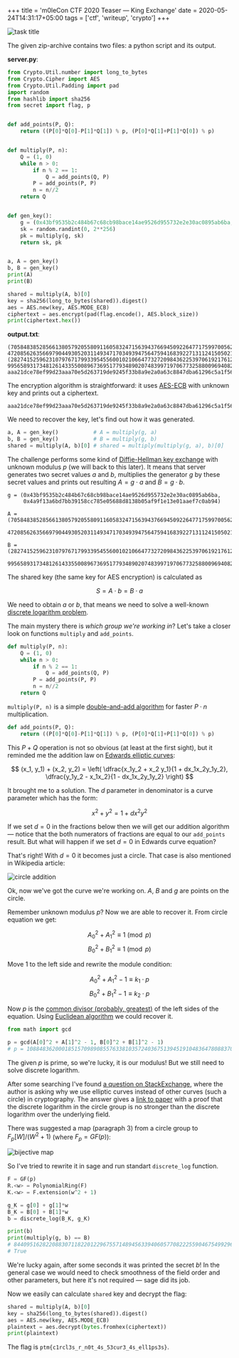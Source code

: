 +++
title = 'm0leCon CTF 2020 Teaser — King Exchange'
date = 2020-05-24T14:31:17+05:00
tags = ['ctf', 'writeup', 'crypto']
+++

![task title](/assets/m0lecon-2020-king-exchange/task-title.png)

The given zip-archive contains two files: a python script and its output.

**server.py**:

```python
from Crypto.Util.number import long_to_bytes
from Crypto.Cipher import AES
from Crypto.Util.Padding import pad
import random
from hashlib import sha256
from secret import flag, p


def add_points(P, Q):
    return ((P[0]*Q[0]-P[1]*Q[1]) % p, (P[0]*Q[1]+P[1]*Q[0]) % p)


def multiply(P, n):
    Q = (1, 0)
    while n > 0:
        if n % 2 == 1:
            Q = add_points(Q, P)
        P = add_points(P, P)
        n = n//2
    return Q


def gen_key():
    g = (0x43bf9535b2c484b67c68cb98bace14ae9526d955732e2e30ac0895ab6ba, 0x4a9f13a6bd7bb39158cc785e05688d8138b05af9f1e13e01aaef7c0ab94)
    sk = random.randint(0, 2**256)
    pk = multiply(g, sk)
    return sk, pk


a, A = gen_key()
b, B = gen_key()
print(A)
print(B)

shared = multiply(A, b)[0]
key = sha256(long_to_bytes(shared)).digest()
aes = AES.new(key, AES.MODE_ECB)
ciphertext = aes.encrypt(pad(flag.encode(), AES.block_size))
print(ciphertext.hex())
```

**output.txt**:

```
(70584838528566138057920558091160583247156394376694509226477175997005624, 47208562635669790449305203114934717034939475647594168392271311241505021)
(28274152596231079767179933954556001021066477327209843622539706192176128, 99565893173481261433550089673695177934890207483997197067732588009694082)
aaa21dce78ef99d23aaa70e5d263719de9245f33b8a9e2a0a63c8847dba61296c5a1f56154b062d3a347faa31b8d8030
```

The encryption algorithm is straightforward: it uses [AES-ECB](https://en.wikipedia.org/wiki/Advanced_Encryption_Standard) with unknown key and prints out a ciphertext.

```
aaa21dce78ef99d23aaa70e5d263719de9245f33b8a9e2a0a63c8847dba61296c5a1f56154b062d3a347faa31b8d8030
```

We need to recover the key, let's find out how it was generated.

```python
a, A = gen_key()           # A = multiply(g, a)
b, B = gen_key()           # B = multiply(g, b)
shared = multiply(A, b)[0] # shared = multiply(multiply(g, a), b)[0]
```

The challenge performs some kind of [Diffie-Hellman key exchange](https://en.wikipedia.org/wiki/Diffie–Hellman_key_exchange) with unknown modulus $p$ (we will back to this later). It means that server generates two secret values $a$ and $b$, multiplies the generator $g$ by these secret values and prints out resulting $A = g \cdot a$ and $B = g \cdot b$. 

```
g = (0x43bf9535b2c484b67c68cb98bace14ae9526d955732e2e30ac0895ab6ba,
     0x4a9f13a6bd7bb39158cc785e05688d8138b05af9f1e13e01aaef7c0ab94)

A = (70584838528566138057920558091160583247156394376694509226477175997005624,
     47208562635669790449305203114934717034939475647594168392271311241505021)

B = (28274152596231079767179933954556001021066477327209843622539706192176128,
     99565893173481261433550089673695177934890207483997197067732588009694082)
```

The shared key (the same key for AES encryption) is calculated as

$$ S = A \cdot b = B \cdot a $$

We need to obtain $a$ or $b$, that means we need to solve a well-known [discrete logarithm problem](https://en.wikipedia.org/wiki/Discrete_logarithm). 

The main mystery there is _which group we're working in_? Let's take a closer look on functions `multiply` and `add_points`.

```python
def multiply(P, n):
    Q = (1, 0)
    while n > 0:
        if n % 2 == 1:
            Q = add_points(Q, P)
        P = add_points(P, P)
        n = n//2
    return Q
```

`multiply(P, n)` is a simple [double-and-add algorithm](https://en.wikipedia.org/wiki/Exponentiation_by_squaring) for faster $P \cdot n$ multiplication.

```python
def add_points(P, Q):
    return ((P[0]*Q[0]-P[1]*Q[1]) % p, (P[0]*Q[1]+P[1]*Q[0]) % p)
```

This $P + Q$ operation is not so obvious (at least at the first sight), but it reminded me the addition law on [Edwards elliptic curves](https://en.wikipedia.org/wiki/Edwards_curve):

$$ (x_1, y_1) + (x_2, y_2) = \left( \dfrac{x_1y_2 + x_2 y_1}{1 + dx_1x_2y_1y_2}, \dfrac{y_1y_2 - x_1x_2}{1 - dx_1x_2y_1y_2} \right) $$

It brought me to a solution. The $d$ parameter in denominator is a curve parameter which has the form:

$$ x^2 + y^2 = 1 + dx^2y^2 $$

If we set $d = 0$ in the fractions below then we will get our addition algorithm — notice that the both numerators of fractions are equal to our `add_points` result. But what will happen if we set $d = 0$ in Edwards curve equation?

That's right! With $d = 0$ it becomes just a circle. That case is also mentioned in Wikipedia article:

![circle addition](/assets/m0lecon-2020-king-exchange/circle-addition.png)

Ok, now we've got the curve we're working on. $A$, $B$ and $g$ are points on the circle. 

Remember unknown modulus $p$? Now we are able to recover it. From circle equation we get:

$$ A_0^2 + A_1^2 \equiv 1 \pmod{p} $$
$$ B_0^2 + B_1^2 \equiv 1 \pmod{p} $$

Move $1$ to the left side and rewrite the module condition:

$$ A_0^2 + A_1^2 - 1 \equiv k_1 \cdot p $$
$$ B_0^2 + B_1^2 - 1 \equiv k_2 \cdot p $$

Now $p$ is the [common divisor (probably, greatest)](https://en.wikipedia.org/wiki/Greatest_common_divisor) of the left sides of the equation. Using [Euclidean algorithm](https://en.wikipedia.org/wiki/Euclidean_algorithm) we could recover it.

```python
from math import gcd

p = gcd(A[0]^2 + A[1]^2 - 1, B[0]^2 + B[1]^2 - 1)
# p = 108848362000185157098908557633810357240367513945191048364780883709439999
```

The given $p$ is prime, so we're lucky, it is our modulus! But we still need to solve discrete logarithm.

After some searching I've found [a question on StackExchange](https://crypto.stackexchange.com/q/11518), where the author is asking why we use elliptic curves instead of other curves (such a circle) in cryptography. The answer gives a [link to paper](http://citeseerx.ist.psu.edu/viewdoc/download?doi=10.1.1.66.8688&rep=rep1&type=pdf) with a proof that the discrete logarithm in the circle group is no stronger than the discrete logarithm over the underlying field.

There was suggested a map (paragraph 3) from a circle group to $F_p[W]/(W^2 + 1)$ (where $F_p = GF(p)$):

![bijective map](/assets/m0lecon-2020-king-exchange/bijective-map.png)

So I've tried to rewrite it in sage and run standart `discrete_log` function. 

```python
F = GF(p)
R.<w> = PolynomialRing(F)
K.<w> = F.extension(w^2 + 1)

g_K = g[0] + g[1]*w
B_K = B[0] + B[1]*w
b = discrete_log(B_K, g_K)

print(b)
print(multiply(g, b) == B)
# 84409516282208830711822012296755714894563394060577082225590467549929629
# True
```

We're lucky again, after some seconds it was printed the secret $b$! In the general case we would need to check smoothness of the field order and other parameters, but here it's not required — sage did its job.

Now we easily can calculate `shared` key and decrypt the flag:

```python
shared = multiply(A, b)[0]
key = sha256(long_to_bytes(shared)).digest()
aes = AES.new(key, AES.MODE_ECB)
plaintext = aes.decrypt(bytes.fromhex(ciphertext))
print(plaintext)
```

The flag is `ptm{c1rcl3s_r_n0t_4s_53cur3_4s_ell1ps3s}`.
